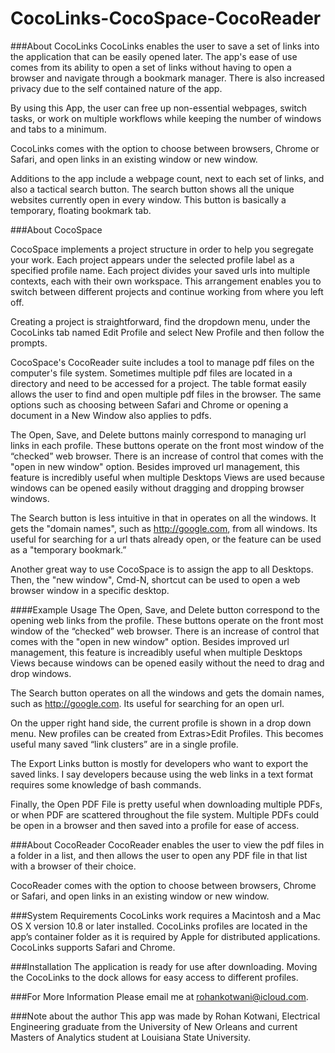 # CocoLinks-CocoSpace-CocoReader

###About CocoLinks
CocoLinks enables the user to save a set of links into the application that can be easily opened later. The app's ease of use comes from its ability to open a set of links without having to open a browser and navigate through a bookmark manager. There is also increased privacy due to the self contained nature of the app.

By using this App, the user can free up non-essential webpages, switch tasks, or work on multiple workflows while keeping the number of windows and tabs to a minimum.

CocoLinks comes with the option to choose between browsers, Chrome or Safari, and open links in an existing window or new window.

Additions to the app include a webpage count, next to each set of links, and also a tactical search button. The search button shows all the unique websites currently open in every window. This button is basically a temporary, floating bookmark tab.

###About CocoSpace

CocoSpace implements a project structure in order to help you segregate your work. Each project appears under the selected profile label as a specified profile name. Each project divides your saved urls into multiple contexts, each with their own workspace.  This arrangement enables you to switch between different projects and continue working from where you left off.

Creating a project is straightforward, find the dropdown menu, under the CocoLinks tab named Edit Profile and select New Profile and then follow the prompts. 

CocoSpace's CocoReader suite includes a tool to manage pdf files on the computer's file system.  Sometimes multiple pdf files are located in a directory and need to be accessed for a project. The table format easily allows the user to find and open multiple pdf files in the browser. The same options such as choosing between Safari and Chrome or opening a document in a New Window also applies to pdfs.

The Open, Save, and Delete buttons mainly correspond to managing url links in each profile. These buttons operate on the front most window of the “checked” web browser. There is an increase of control that comes with the "open in new window" option. Besides improved url management, this feature is incredibly useful when multiple Desktops Views are used because windows can be opened easily without dragging and dropping browser windows.

The Search button is less intuitive in that in operates on all the windows. It gets the "domain names", such as http://google.com, from all windows. Its useful for searching for a url thats already open, or the feature can be used as a "temporary bookmark.”

Another great way to use CocoSpace is to assign the app to all Desktops. Then, the "new window", Cmd-N, shortcut can be used to open a web browser window in a specific desktop.



####Example Usage
The Open, Save, and Delete button correspond to the opening web links from the profile. These buttons operate on the front most window of the “checked” web browser. There is an increase of control that comes with the "open in new window" option. Besides improved url management, this feature is increadibly useful when multiple Desktops Views because windows can be opened easily without the need to drag and drop windows.

The Search button operates on all the windows and gets the domain names, such as http://google.com. Its useful for searching for an open url.

On the upper right hand side, the current profile is shown in a drop down menu. New profiles can be created from Extras>Edit Profiles. This becomes useful many saved “link clusters” are in a single profile. 

The Export Links button is mostly for developers who want to export the saved links. I say developers because using the web links in a text format requires some knowledge of bash commands.

Finally, the Open PDF File is pretty useful when downloading multiple PDFs, or when PDF are scattered throughout the file system. Multiple PDFs could be open in a browser and then saved into a profile for ease of access.

###About CocoReader
CocoReader enables the user to view the pdf files in a folder in a list, and then allows the user to open any PDF file in that list with a browser of their choice. 

CocoReader comes with the option to choose between browsers, Chrome or Safari, and open links in an existing window or new window.

###System Requirements
CocoLinks work requires a Macintosh and a Mac OS X version 10.8 or later installed. CocoLinks profiles are located in the app’s container folder as it is required by Apple for distributed applications. CocoLinks supports Safari and Chrome.

###Installation
The application is ready for use after downloading. Moving the CocoLinks to the dock allows for easy access to different profiles.

###For More Information
Please email me at rohankotwani@icloud.com.

###Note about the author
This app was made by Rohan Kotwani, Electrical Engineering graduate from the University of New Orleans and current Masters of Analytics student at Louisiana State University.
